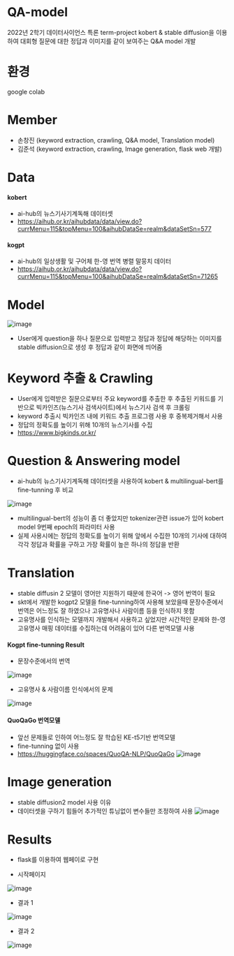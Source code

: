 # QA-model
2022년 2학기 데이터사이언스 특론 term-project
kobert & stable diffusion을 이용하여 대회형 질문에 대한 정답과 이미지를 같이 보여주는 Q&A model 개발

# 환경
google colab

# Member
* 손창진 (keyword extraction, crawling, Q&A model, Translation model)
* 김준석 (keyword extraction, crawling, Image generation, flask web 개발)

# Data
#### kobert
* ai-hub의 뉴스기사기계독해 데이터셋
* https://aihub.or.kr/aihubdata/data/view.do?currMenu=115&topMenu=100&aihubDataSe=realm&dataSetSn=577
#### kogpt
* ai-hub의 일상생활 및 구어체 한-영 번역 병렬 말뭉치 데이터
* https://aihub.or.kr/aihubdata/data/view.do?currMenu=115&topMenu=100&aihubDataSe=realm&dataSetSn=71265

# Model
![image](https://user-images.githubusercontent.com/93864811/213376177-e8d7d84d-3935-445a-a222-bab8f3868f8d.png)
* User에게 question을 하나 질문으로 입력받고 정답과 정답에 해당하는 이미지를 stable diffusion으로 생성 후 정답과 같이 화면에 띄어줌

# Keyword 추출 & Crawling
* User에게 입력받은 질문으로부터 주요 keyword를 추출한 후 추출된 키워드를 기반으로 빅카인즈(뉴스기사 검색사이트)에서 뉴스기사 검색 후 크롤링
* keyword 추출시 빅카인즈 내에 키워드 추출 프로그램 사용 후 중복제거해서 사용
* 정답의 정확도를 높이기 위해 10개의 뉴스기사를 수집
* https://www.bigkinds.or.kr/

# Question & Answering model
* ai-hub의 뉴스기사기계독해 데이터셋을 사용하여 kobert & multilingual-bert를 fine-tunning 후 비교

![image](https://user-images.githubusercontent.com/93864811/213378798-72bdffa1-0c5d-4823-bf33-ae2015dd6f5d.png)
* multilingual-bert의 성능이 좀 더 좋았지만 tokenizer관련 issue가 있어 kobert model 9번째 epoch의 파라미터 사용
* 실제 사용시에는 정답의 정확도를 높이기 위해 앞에서 수집한 10개의 기사에 대하여 각각 정답과 확률을 구하고 가장 확률이 높은 하나의 정답을 반환

# Translation
* stable diffusin 2 모델이 영어만 지원하기 때문에 한국어 -> 영어 번역이 필요
* skt에서 개발한 kogpt2 모델을 fine-tunning하여 사용해 보았을때 문장수준에서 번역은 어느정도 잘 하였으나 고유명사나 사람이름 등을 인식하지 못함
* 고유명사를 인식하는 모델까지 개발해서 사용하고 싶었지만 시간적인 문제와 한-영 고유명사 매핑 데이터를 수집하는데 어려움이 있어 다른 번역모델 사용

#### Kogpt fine-tunning Result
* 문장수준에서의 번역

![image](https://user-images.githubusercontent.com/93864811/213381190-ca508c5b-779a-4a17-b046-34a8756bf07a.png)

* 고유명사 & 사람이름 인식에서의 문제

![image](https://user-images.githubusercontent.com/93864811/213381336-22f2c9c0-5d6a-4ab8-affa-dae3d91d9a00.png)

#### QuoQaGo 번역모델
* 앞선 문제들로 인하여 어느정도 잘 학습된 KE-t5기반 번역모델
* fine-tunning 없이 사용
* https://huggingface.co/spaces/QuoQA-NLP/QuoQaGo
![image](https://user-images.githubusercontent.com/93864811/213381880-d814c745-7fc5-4edc-aec2-549bf3ab0c93.png)


# Image generation
* stable diffusion2 model 사용 이유
* 데이터셋을 구하기 힘들어 추가적인 튜닝없이 변수들만 조정하여 사용
![image](https://user-images.githubusercontent.com/93864811/213382409-c1b175d2-1ab1-4fc2-88b1-513dee66da67.png)

# Results
* flask를 이용하여 웹페이로 구현

* 시작페이지

![image](https://user-images.githubusercontent.com/93864811/213382834-e300cc73-71dc-467c-8328-19dd6ce46a72.png)

* 결과 1

![image](https://user-images.githubusercontent.com/93864811/213382903-75536ab7-786c-4313-a809-26f36538fd54.png)

* 결과 2

![image](https://user-images.githubusercontent.com/93864811/213382943-0048cc20-3a47-4fea-9767-bf7d1f2b9195.png)






